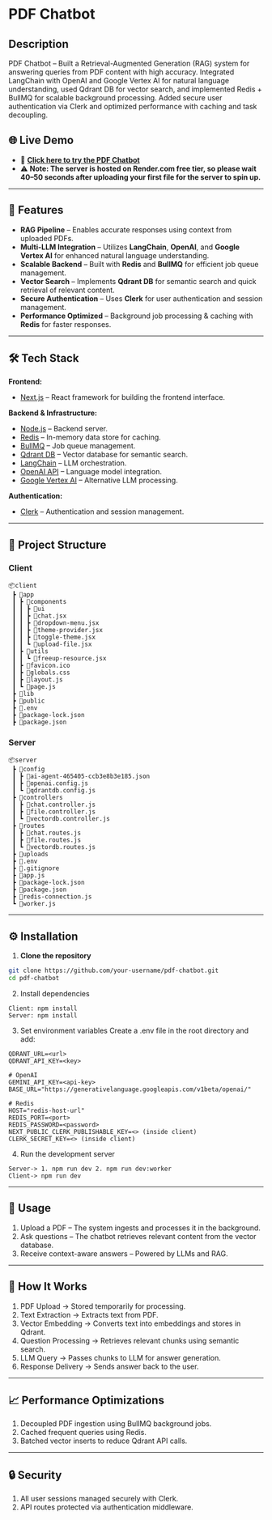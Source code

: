 # PDF Chatbot

## Description
PDF Chatbot – Built a Retrieval-Augmented Generation (RAG) system for answering queries from PDF content with high accuracy. Integrated LangChain with OpenAI and Google Vertex AI for natural language understanding, used Qdrant DB for vector search, and implemented Redis + BullMQ for scalable background processing. Added secure user authentication via Clerk and optimized performance with caching and task decoupling.


## 🌐 Live Demo
- 🔗 **[Click here to try the PDF Chatbot](https://pdf-chatbot-client-three.vercel.app/)**
- ⚠️ **Note: The server is hosted on Render.com free tier, so please wait 40–50 seconds after uploading your first file for the server to spin up.**

---

## 🚀 Features

- **RAG Pipeline** – Enables accurate responses using context from uploaded PDFs.
- **Multi-LLM Integration** – Utilizes **LangChain**, **OpenAI**, and **Google Vertex AI** for enhanced natural language understanding.
- **Scalable Backend** – Built with **Redis** and **BullMQ** for efficient job queue management.
- **Vector Search** – Implements **Qdrant DB** for semantic search and quick retrieval of relevant content.
- **Secure Authentication** – Uses **Clerk** for user authentication and session management.
- **Performance Optimized** – Background job processing & caching with **Redis** for faster responses.

---

## 🛠️ Tech Stack

**Frontend:**
- [Next.js](https://nextjs.org/) – React framework for building the frontend interface.

**Backend & Infrastructure:**
- [Node.js](https://nodejs.org/) – Backend server.
- [Redis](https://redis.io/) – In-memory data store for caching.
- [BullMQ](https://docs.bullmq.io/) – Job queue management.
- [Qdrant DB](https://qdrant.tech/) – Vector database for semantic search.
- [LangChain](https://www.langchain.com/) – LLM orchestration.
- [OpenAI API](https://platform.openai.com/) – Language model integration.
- [Google Vertex AI](https://cloud.google.com/vertex-ai) – Alternative LLM processing.

**Authentication:**
- [Clerk](https://clerk.com/) – Authentication and session management.

---

## 📂 Project Structure
### Client
```
📦client
 ┣ 📂app
 ┃ ┣ 📂components
 ┃ ┃ ┣ 📂ui
 ┃ ┃ ┣ 📜chat.jsx
 ┃ ┃ ┣ 📜dropdown-menu.jsx
 ┃ ┃ ┣ 📜theme-provider.jsx
 ┃ ┃ ┣ 📜toggle-theme.jsx
 ┃ ┃ ┗ 📜upload-file.jsx
 ┃ ┣ 📂utils
 ┃ ┃ ┗ 📜freeup-resource.jsx
 ┃ ┣ 📜favicon.ico
 ┃ ┣ 📜globals.css
 ┃ ┣ 📜layout.js
 ┃ ┗ 📜page.js
 ┣ 📂lib
 ┣ 📂public
 ┣ 📜.env
 ┣ 📜package-lock.json
 ┣ 📜package.json
```
 
### Server
```
📦server
 ┣ 📂config
 ┃ ┣ 📜ai-agent-465405-ccb3e8b3e185.json
 ┃ ┣ 📜openai.config.js
 ┃ ┗ 📜qdrantdb.config.js
 ┣ 📂controllers
 ┃ ┣ 📜chat.controller.js
 ┃ ┣ 📜file.controller.js
 ┃ ┗ 📜vectordb.controller.js
 ┣ 📂routes
 ┃ ┣ 📜chat.routes.js
 ┃ ┣ 📜file.routes.js
 ┃ ┗ 📜vectordb.routes.js
 ┣ 📂uploads
 ┣ 📜.env
 ┣ 📜.gitignore
 ┣ 📜app.js
 ┣ 📜package-lock.json
 ┣ 📜package.json
 ┣ 📜redis-connection.js
 ┗ 📜worker.js
```

---

## ⚙️ Installation

1. **Clone the repository**
```bash
git clone https://github.com/your-username/pdf-chatbot.git
cd pdf-chatbot
```
2. Install dependencies
```
Client: npm install
Server: npm install
```
3. Set environment variables
   Create a .env file in the root directory and add:
```
QDRANT_URL=<url>
QDRANT_API_KEY=<key>

# OpenAI
GEMINI_API_KEY=<api-key>
BASE_URL="https://generativelanguage.googleapis.com/v1beta/openai/"

# Redis
HOST="redis-host-url"
REDIS_PORT=<port>
REDIS_PASSWORD=<password>
NEXT_PUBLIC_CLERK_PUBLISHABLE_KEY=<> (inside client)
CLERK_SECRET_KEY=<> (inside client)
```
4. Run the development server
```
Server-> 1. npm run dev 2. npm run dev:worker
Client-> npm run dev
```

---

## 📌 Usage
1. Upload a PDF – The system ingests and processes it in the background.
2. Ask questions – The chatbot retrieves relevant content from the vector database.
3. Receive context-aware answers – Powered by LLMs and RAG.

---

## 🧠 How It Works
1. PDF Upload → Stored temporarily for processing.
2. Text Extraction → Extracts text from PDF.
3. Vector Embedding → Converts text into embeddings and stores in Qdrant.
4. Question Processing → Retrieves relevant chunks using semantic search.
5. LLM Query → Passes chunks to LLM for answer generation.
6. Response Delivery → Sends answer back to the user.

---

## 📈 Performance Optimizations
1. Decoupled PDF ingestion using BullMQ background jobs.
2. Cached frequent queries using Redis.
3. Batched vector inserts to reduce Qdrant API calls.

---

## 🔒 Security
1. All user sessions managed securely with Clerk.
2. API routes protected via authentication middleware.
